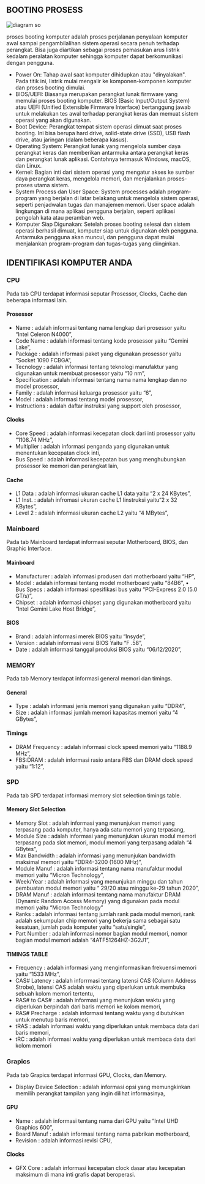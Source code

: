 ## BOOTING PROSESS
![diagram so](https://github.com/r4mmar/Sys0P24-3123521004/assets/160557580/94c4f8d9-a184-4b00-bacb-1db98b1e911d)

proses booting komputer adalah proses perjalanan penyalaan komputer awal sampai pengambilalihan sistem operasi secara penuh terhadap perangkat. Bisa juga diartikan sebagai proses pemasukan arus listrik kedalam peralatan komputer sehingga komputer dapat berkomunikasi dengan pengguna.

- Power On: Tahap awal saat komputer dihidupkan atau "dinyalakan". Pada titik ini, listrik mulai mengalir ke komponen-komponen komputer dan proses booting dimulai.
- BIOS/UEFI: Biasanya merupakan perangkat lunak firmware yang memulai proses booting komputer. BIOS (Basic Input/Output System) atau UEFI (Unified Extensible Firmware Interface) bertanggung jawab untuk melakukan tes awal terhadap perangkat keras dan memuat sistem operasi yang akan digunakan.
- Boot Device: Perangkat tempat sistem operasi dimuat saat proses booting. Ini bisa berupa hard drive, solid-state drive (SSD), USB flash drive, atau jaringan (dalam beberapa kasus).
- Operating System: Perangkat lunak yang mengelola sumber daya perangkat keras dan memberikan antarmuka antara perangkat keras dan perangkat lunak aplikasi. Contohnya termasuk Windows, macOS, dan Linux.
- Kernel: Bagian inti dari sistem operasi yang mengatur akses ke sumber daya perangkat keras, mengelola memori, dan menjalankan proses-proses utama sistem.
- System Process dan User Space: System processes adalah program-program yang berjalan di latar belakang untuk mengelola sistem operasi, seperti penjadwalan tugas dan manajemen memori. User space adalah lingkungan di mana aplikasi pengguna berjalan, seperti aplikasi pengolah kata atau peramban web.
- Komputer Siap Digunakan: Setelah proses booting selesai dan sistem operasi berhasil dimuat, komputer siap untuk digunakan oleh pengguna. Antarmuka pengguna akan muncul, dan pengguna dapat mulai menjalankan program-program dan tugas-tugas yang diinginkan. 

## IDENTIFIKASI KOMPUTER ANDA

### CPU
Pada tab CPU terdapat informasi seputar Prosessor, Clocks, Cache dan beberapa informasi lain.
#### Prosessor
- Name : adalah informasi tentang nama lengkap dari prosessor yaitu “Intel Celeron N4000”,
- Code Name : adalah informasi tentang kode prosessor yaitu “Gemini Lake”,
- Package : adalah informasi paket yang digunakan prosessor yaitu “Socket 1090 FCBGA”,
- Tecnology : adalah informasi tentang teknologi manufaktur yang digunakan untuk membuat prosessor yaitu “10 nm”,
- Specification : adalah informasi tentang nama nama lengkap dan no model prosessor,
- Family : adalah informasi keluarga prosessor yaitu “6”,
- Model : adalah informasi tentang model prosessor,
- Instructions : adalah daftar instruksi yang support oleh prosessor,
#### Clocks
- Core Speed : adalah informasi kecepatan clock dari inti prosessor yaitu “1108.74 MHz”,
- Multiplier : adalah informasi penganda yang digunakan untuk menentukan kecepatan clock inti,
- Bus Speed : adalah informasi kecepatan bus yang menghubungkan prosessor ke memori dan perangkat lain,
#### Cache
- L1 Data : adalah informasi ukuran cache L1 data yaitu “2 x 24 KBytes”,
- L1 Inst. : adalah infromasi ukuran cache L1 Iinstruksi yaitu“2 x 32 KBytes”,
- Level 2 : adalah informasi ukuran cache L2 yaitu “4 MBytes”,

### Mainboard
Pada tab Mainboard terdapat informasi seputar Motherboard, BIOS, dan Graphic Interface.
#### Mainboard
- Manufacturer : adalah informasi produsen dari motherboard yaitu “HP”,
- Model : adalah informasi tentang model motherboard yaitu “84B6”,
•   Bus Specs : adalah informasi spesifikasi bus yaitu “PCI-Express 2.0 (5.0 GT/s)”,
- Chipset : adalah informasi chipset yang digunakan motherboard yaitu “Intel Gemini Lake Host Bridge”,
#### BIOS
- Brand : adalah informasi merek BIOS yaitu “Insyde”,
- Version : adalah informasi versi BIOS Yaitu “F .58”,
- Date : adalah informasi tanggal produksi BIOS yaitu “06/12/2020”,

### MEMORY
Pada tab Memory terdapat informasi general memori dan timings.
#### General
- Type : adalah informasi jenis memori yang digunakan yaitu “DDR4”,
- Size : adalah informasi jumlah memori kapasitas memori yaitu “4 GBytes”,
#### Timings
- DRAM Frequency : adalah informasi clock speed memori yaitu “1188.9 MHz”,
- FBS:DRAM : adalah informasi rasio antara FBS dan DRAM clock speed yaitu “1:12”,

### SPD

Pada tab SPD terdapat informasi memory slot selection timings table.
#### Memory Slot Selection
- Memory Slot : adalah informasi yang menunjukan memori yang terpasang pada komputer, hanya ada satu memori yang terpasang,
- Module Size : adalah informasi yang menunjukan ukuran modul memori terpasang pada slot memori, modul memori yang terpasang adalah “4 GBytes”,
- Max Bandwidth : adalah informasi yang menunjukan bandwidth maksimal memori yaitu “DDR4-3200 (1600 MHz)”,
- Module Manuf : adalah informasi tentang nama manufaktur modul memori yaitu “Micron Technology”,
- Week/Year : adalah informasi yang menunjukan minggu dan tahun pembuatan modul memori yaitu “ 29/20 atau minggu ke-29 tahun 2020”,
- DRAM Manuf : adalah informasi temtang nama manufaktur DRAM (Dynamic Random Access
Memory) yang digunakan pada modul memori yaitu “Micron Technology”
- Ranks : adalah informasi tentang jumlah rank pada modul memori, rank adalah sekumpulan chip memori yang bekerja sama sebagai satu kesatuan, jumlah pada komputer yaitu “satu/single”,
- Part Number : adalah informasi nomor bagian modul memori, nomor bagian modul memori adalah “4ATF51264HZ-3G2J1”,
#### TIMINGS TABLE
- Frequency : adalah informasi yang menginformasikan frekuensi memori yaitu “1533 MHz”,
- CAS# Latency : adalah inforrmasi tentang latensi CAS (Column Address Strobe), latensi CAS
adalah waktu yang diperlukan untuk membuka sebuah kolom memori tertentu,
- RAS# to CAS# : adalah informasi yang menunjukan waktu yang diperlukan berpindah dari baris memori ke kolom memori,
- RAS# Precharge : adalah informasi tentang waktu yang dibutuhkan untuk menutup baris memori,
- tRAS : adalah informasi waktu yang diperlukan untuk membaca data dari baris memori,
- tRC : adalah informasi waktu yang diperlukan untuk membaca data dari kolom memori

### Grapics
Pada tab Grapics terdapat informasi GPU, Clocks, dan Memory.
- Display Device Selection : adalah informasi opsi yang memungkinkan memilih perangkat tampilan yang ingin dilihat informasinya,
#### GPU
- Name : adalah informasi tentang nama dari GPU yaitu “Intel UHD Graphics 600”,
- Board Manuf : adalah informasi tentang nama pabrikan motherboard,
- Revision : adalah informasi revisi CPU,
#### Clocks
- GFX Core : adalah informasi kecepatan clock dasar atau kecepatan maksimum di mana inti grafis dapat beroperasi.

